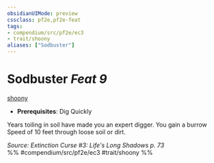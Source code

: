 ```yaml
---
obsidianUIMode: preview
cssclass: pf2e,pf2e-feat
tags:
- compendium/src/pf2e/ec3
- trait/shoony
aliases: ["Sodbuster"]
---
```

# Sodbuster  *Feat 9*  
[shoony](../../rules/traits/shoony-ec3.md)  

- **Prerequisites**: Dig Quickly

Years toiling in soil have made you an expert digger. You gain a burrow Speed of 10 feet through loose soil or dirt.

*Source: Extinction Curse #3: Life's Long Shadows p. 73*  
%% #compendium/src/pf2e/ec3 #trait/shoony %%
